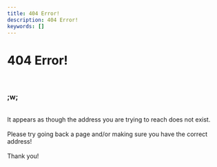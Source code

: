 ```yaml
---
title: 404 Error!
description: 404 Error!
keywords: []
---
```


<div class="full-width centered-text space110px">
    <h1>
        404 Error!
    </h1>
    <br>
    <h3>
        ;w;
    </h3>
</div>
<div class="centered-text box">
    <p>
        <br>
        It appears as though the address you are trying to reach does not exist.
        <br><br>
        Please try going back a page and/or making sure you have the correct address!
        <br><br>
        Thank you!
    </p>
    <br>
</div>
